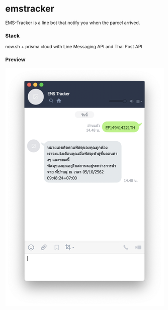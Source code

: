 # emstracker
EMS-Tracker is a line bot that notify you when the parcel arrived.

### Stack
now.sh + prisma cloud with Line Messaging API and Thai Post API

### Preview
![screenshot](screenshot.png)
